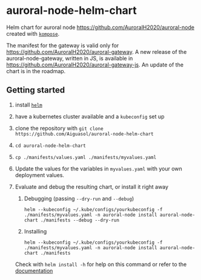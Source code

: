 # auroral-node-helm-chart

Helm chart for auroral node <https://github.com/AuroralH2020/auroral-node> created with [`kompose`](https://kompose.io/user-guide/).

The manifest for the gateway is valid only for <https://github.com/AuroralH2020/auroral-gateway>. A new release of the auroral-node-gateway, written in JS, is available in <https://github.com/AuroralH2020/auroral-gateway-js>. An update of the chart is in the roadmap.

## Getting started

1. install [`helm`](https://helm.sh/docs/intro/install/)
1. have a kubernetes cluster available and a `kubeconfig` set up
1. clone the repository with `git clone https://github.com/Aiguasol/auroral-node-helm-chart`
1. `cd auroral-node-helm-chart`
1. `cp ./manifests/values.yaml ./manifests/myvalues.yaml`
1. Update the values for the variables in `myvalues.yaml` with your own deployment values.
1. Evaluate and debug the resulting chart, or install it right away

   1. Debugging (passing `--dry-run` and `--debug`)

      ```shell
      helm --kubeconfig ~/.kube/configs/yourkubeconfig -f ./manifests/myvalues.yaml -n auroral-node install auroral-node-chart ./manifests --debug --dry-run
      ```

   1. Installing

      ```shell
      helm --kubeconfig ~/.kube/configs/yourkubeconfig -f ./manifests/myvalues.yaml -n auroral-node install auroral-node-chart ./manifests
      ```

   Check with `helm install -h` for help on this command or refer to the [documentation](https://helm.sh/docs/helm/helm_install/)
